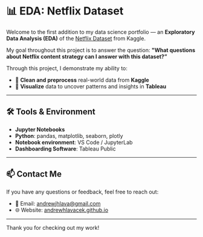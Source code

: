 # 📊 EDA: Netflix Dataset

Welcome to the first addition to my data science portfolio — an **Exploratory Data Analysis (EDA)** of the [Netflix Dataset](https://www.kaggle.com/datasets/ariyoomotade/netflix-data-cleaning-analysis-and-visualization) from Kaggle.

My goal throughout this project is to answer the question: **"What questions about Netflix content strategy can I answer with this dataset?”**

Through this project, I demonstrate my ability to:
- 🔴 **Clean and preprocess** real-world data from **Kaggle**
- 🔵 **Visualize** data to uncover patterns and insights in **Tableau** 

---

## 🛠 Tools & Environment

- **Jupyter Notebooks**  
- **Python**: pandas, matplotlib, seaborn, plotly  
- **Notebook environment**: VS Code / JupyterLab  
- **Dashboarding Software**: Tableau Public

---

## 📫 Contact Me

If you have any questions or feedback, feel free to reach out:

- 📧 Email: [andrewjhlava@gmail.com](mailto:andrewjhlava@gmail.com)  
- 🌐 Website: [andrewhlavacek.github.io](https://andrewhlavacek.github.io/)

---

Thank you for checking out my work!
